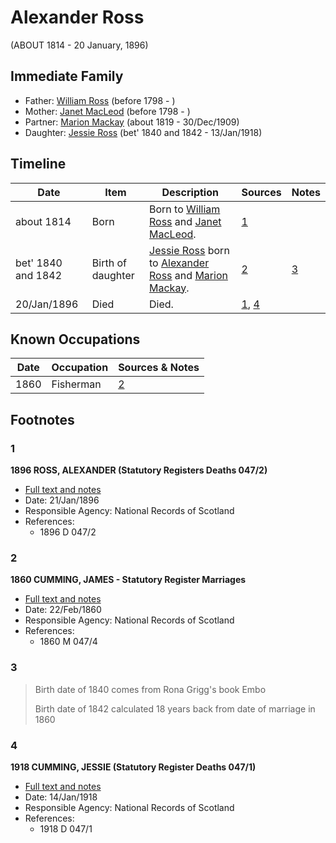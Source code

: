 ﻿---
layout: person
subject_key: i81387900
permalink: /people/i81387900
---

# Alexander Ross
(ABOUT 1814 - 20 January, 1896)

## Immediate Family

* Father: [William Ross](./@39617772@-william-ross-b1798-d.md) (before 1798 - )
* Mother: [Janet MacLeod](./@14483646@-janet-macleod-b1798-d.md) (before 1798 - )
* Partner: [Marion Mackay](./@78930004@-marion-mackay-b1819-d1909-12-30.md) (about 1819 - 30/Dec/1909)
* Daughter: [Jessie Ross](./@60546968@-jessie-ross-b1840~1842-d1918-1-13.md) (bet' 1840 and 1842 - 13/Jan/1918)

## Timeline

Date | Item | Description | Sources | Notes
---|---|---|---|---
about 1814 | Born | Born to [William Ross](./@39617772@-william-ross-b1798-d.md) and [Janet MacLeod](./@14483646@-janet-macleod-b1798-d.md). | [1](#1) | 
bet' 1840 and 1842 | Birth of daughter | [Jessie Ross](./@60546968@-jessie-ross-b1840~1842-d1918-1-13.md) born to [Alexander Ross](./@81387900@-alexander-ross-b1814-d1896-1-20.md) and [Marion Mackay](./@78930004@-marion-mackay-b1819-d1909-12-30.md). | [2](#2) | [3](#3)
20/Jan/1896 | Died | Died. | [1](#1), [4](#4) | 

## Known Occupations

Date | Occupation | Sources & Notes
---|---|---
1860 | Fisherman | [2](#2)

## Footnotes

### 1

**1896 ROSS, ALEXANDER (Statutory Registers Deaths 047/2)**

* [Full text and notes](../sources/@70411734@-1896-ross,-alexander-statutory-registers-deaths-047-2-.md)
* Date: 21/Jan/1896
* Responsible Agency: National Records of Scotland
* References: 
  * 1896 D 047/2

### 2

**1860 CUMMING, JAMES - Statutory Register Marriages**

* [Full text and notes](../sources/@18366368@-1860-cumming,-james-statutory-register-marriages.md)
* Date: 22/Feb/1860
* Responsible Agency: National Records of Scotland
* References: 
  * 1860 M 047/4

### 3

> Birth date of 1840 comes from Rona Grigg's book Embo
>
> Birth date of 1842 calculated 18 years back from date of marriage in 1860
>


### 4

**1918 CUMMING, JESSIE (Statutory Register Deaths 047/1)**

* [Full text and notes](../sources/@22662480@-1918-cumming,-jessie-statutory-register-deaths-047-1-.md)
* Date: 14/Jan/1918
* Responsible Agency: National Records of Scotland
* References: 
  * 1918 D 047/1

